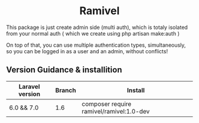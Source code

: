 <h1 align="center">Ramivel</h1>

This package is just create admin side (multi auth), which is totaly isolated from your normal auth ( which we create using php artisan make:auth )

On top of that, you can use multiple authentication types, simultaneously, so you can be logged
in as a user and an admin, without conflicts!

## Version Guidance & installition

| Laravel version    	 | Branch | Install                                               |
  ------------------ 	 | ------ | ----------------------------------------------------- |
| 6.0 && 7.0			 | 1.6 	  | composer require ramivel/ramivel:1.0-dev              |

